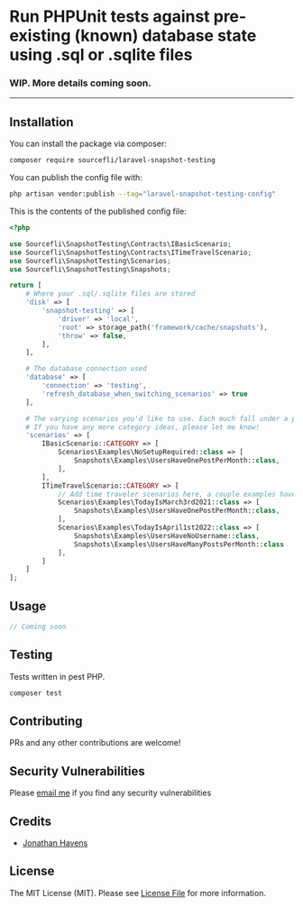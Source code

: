 # Run PHPUnit tests against pre-existing (known) database state using .sql or .sqlite files

### WIP. More details coming soon.

---

## Installation

You can install the package via composer:

```bash
composer require sourcefli/laravel-snapshot-testing
```

You can publish the config file with:

```bash
php artisan vendor:publish --tag="laravel-snapshot-testing-config"
```

This is the contents of the published config file:

```php
<?php

use Sourcefli\SnapshotTesting\Contracts\IBasicScenario;
use Sourcefli\SnapshotTesting\Contracts\ITimeTravelScenario;
use Sourcefli\SnapshotTesting\Scenarios;
use Sourcefli\SnapshotTesting\Snapshots;

return [
    # Where your .sql/.sqlite files are stored
    'disk' => [
        'snapshot-testing' => [
            'driver' => 'local',
            'root' => storage_path('framework/cache/snapshots'),
            'throw' => false,
        ],
    ],

    # The database connection used
	'database' => [
		'connection' => 'testing',
		'refresh_database_when_switching_scenarios' => true
	],

    # The varying scenarios you'd like to use. Each much fall under a pre-existing category (as listed here).
    # If you have any more category ideas, please let me know! 
	'scenarios' => [
		IBasicScenario::CATEGORY => [
			Scenarios\Examples\NoSetupRequired::class => [
				Snapshots\Examples\UsersHaveOnePostPerMonth::class,
			],
		],
		ITimeTravelScenario::CATEGORY => [
			// Add time traveler scenarios here, a couple examples have been provided
			Scenarios\Examples\TodayIsMarch3rd2021::class => [
				Snapshots\Examples\UsersHaveOnePostPerMonth::class,
			],
			Scenarios\Examples\TodayIsApril1st2022::class => [
				Snapshots\Examples\UsersHaveNoUsername::class,
				Snapshots\Examples\UsersHaveManyPostsPerMonth::class
			],
		]
	]
];
```

## Usage

```php
// Coming soon
```

## Testing

Tests written in pest PHP.

```bash
composer test
```

## Contributing

PRs and any other contributions are welcome!

## Security Vulnerabilities

Please [email me](mailto:mail@jhavens.tech) if you find any security vulnerabilities

## Credits

- [Jonathan Havens](https://github.com/sourcefli)

## License

The MIT License (MIT). Please see [License File](LICENSE.md) for more information.
